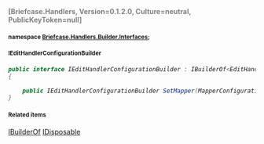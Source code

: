 <h4 style='color: gray;margin:0; padding:0;'> [Briefcase.Handlers, Version=0.1.2.0, Culture=neutral, PublicKeyToken=null]</h4>

#### <small>namespace [Briefcase.Handlers.Builder.Interfaces](../Namespace/Briefcase.Handlers.Builder.Interfaces.md);</small>

#### <small>IEditHandlerConfigurationBuilder</small>

<i>

```csharp
public interface IEditHandlerConfigurationBuilder : IBuilderOf<EditHandlerConfiguration>, IDisposable
{

	public IEditHandlerConfigurationBuilder SetMapper(MapperConfiguration mapper); 
}
```

</i>


#### <small>Related items</small>

[IBuilderOf<EditHandlerConfiguration>](IBuilderOf`1.md)
[IDisposable](IDisposable.md)